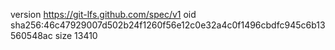 version https://git-lfs.github.com/spec/v1
oid sha256:46c47929007d502b24f1260f56e12c0e32a4c0f1496cbdfc945c6b13560548ac
size 13410
